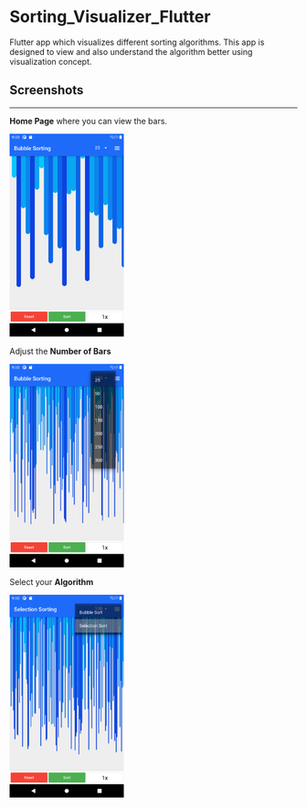 # Sorting_Visualizer_Flutter

Flutter app which visualizes different sorting algorithms. This app is designed to view and also understand the algorithm better using visualization concept.

## Screenshots

<hr>

**Home Page** where you can view the bars.

<img src="resources/home.png" alt="Home" width="200"/>

Adjust the **Number of Bars**

<img src="resources/bars.png" alt="Home" width="200"/>

Select your **Algorithm**

<img src="resources/algorithms.png" alt="Home" width="200"/>
